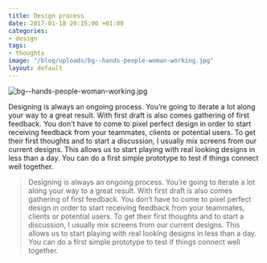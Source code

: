 ```yaml
---
title: Design process
date: 2017-01-18 20:15:00 +01:00
categories:
- design
tags:
- thoughts
image: "/blog/uploads/bg--hands-people-woman-working.jpg"
layout: default
---
```


![bg--hands-people-woman-working.jpg](/blog/uploads/bg--hands-people-woman-working.jpg)

Designing is always an ongoing process. You’re going to iterate a lot along your way to a great result. With first draft is also comes gathering of first feedback. You don’t have to come to pixel perfect design in order to start receiving feedback from your teammates, clients or potential users. To get their first thoughts and to start a discussion, I usually mix screens from our current designs. This allows us to start playing with real looking designs in less than a day. You can do a first simple prototype to test if things connect well together.

> Designing is always an ongoing process. You’re going to iterate a lot along your way to a great result. With first draft is also comes gathering of first feedback. You don’t have to come to pixel perfect design in order to start receiving feedback from your teammates, clients or potential users. To get their first thoughts and to start a discussion, I usually mix screens from our current designs. This allows us to start playing with real looking designs in less than a day. You can do a first simple prototype to test if things connect well together.

